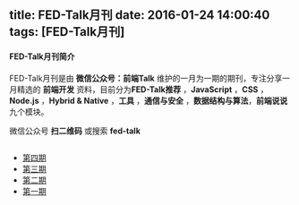 title: FED-Talk月刊
date: 2016-01-24 14:00:40
tags: [FED-Talk月刊]
---

#### FED-Talk月刊简介

FED-Talk月刊是由 **微信公众号：前端Talk** 维护的一月为一期的期刊，专注分享一月精选的 **前端开发** 资料，目前分为**FED-Talk推荐** ，**JavaScript** ，**CSS** ，**Node.js** ，**Hybrid & Native** ，**工具** ，**通信与安全** ，**数据结构与算法**，**前端说说** 九个模块。

微信公众号 **扫二维码** 或搜索 **fed-talk**

<div align="center">
<img src="https://raw.githubusercontent.com/icepy/_posts/master/img/weixin.jpg" alt=""/><br>
</div>


*	[第四期](/monthly/2016-4.html)
*	[第三期](/monthly/2016-3.html)
*	[第二期](/monthly/2016-2.html)
*	[第一期](/monthly/2016-1.html)
